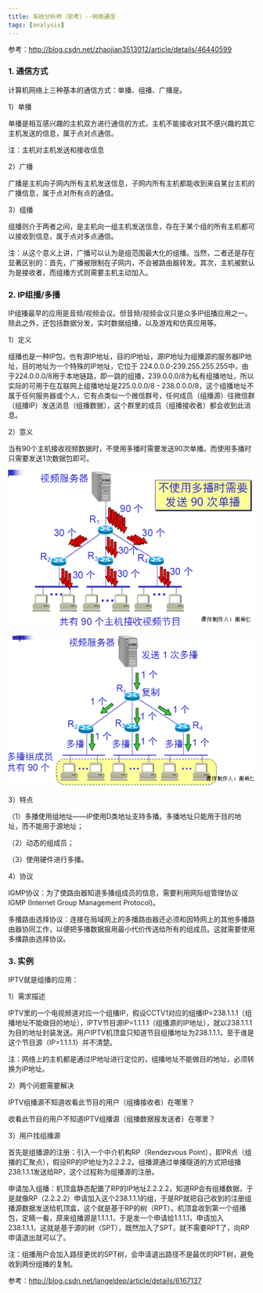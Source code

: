 ```yaml
---
title: 系统分析师（软考）--网络通信
tags: [analysis]
---
```


参考：http://blog.csdn.net/zhaojian3513012/article/details/46440599

### 1. 通信方式

计算机网络上三种基本的通信方式：单播、组播、广播是。

1）单播

单播是相互感兴趣的主机双方进行通信的方式，主机不能接收对其不感兴趣的其它主机发送的信息，属于点对点通信。

注：主机对主机发送和接收信息

2）广播

广播是主机向子网内所有主机发送信息，子网内所有主机都能收到来自某台主机的广播信息，属于点对所有点的通信。

3）组播

组播则介于两者之间，是主机向一组主机发送信息，存在于某个组的所有主机都可以接收到信息，属于点对多点通信。

注：从这个意义上讲，广播可以认为是组范围最大化的组播。当然，二者还是存在显著区别的：首先，广播被限制在子网内，不会被路由器转发。其次，主机被默认为是接收者，而组播方式则需要主机主动加入。

### 2. IP组播/多播

IP组播最早的应用是音频/视频会议。但音频/视频会议只是众多IP组播应用之一。除此之外，还包括数据分发，实时数据组播，以及游戏和仿真应用等。

1）定义

组播也是一种IP包，也有源IP地址，目的IP地址，源IP地址为组播源的服务器IP地址，目的地址为一个特殊的IP地址，它位于 224.0.0.0-239.255.255.255中，由于224.0.0.0/8用于本地链路，即一跳的组播，239.0.0.0/8为私有组播地址，所以实际的可用于在互联网上组播地址是225.0.0.0/8 - 238.0.0.0/8，这个组播地址不属于任何服务器或个人，它有点类似一个微信群号，任何成员（组播源）往微信群（组播IP）发送消息（组播数据），这个群里的成员（组播接收者）都会收到此消息。

2）意义

当有90个主机接收视频数据时，不使用多播时需要发送90次单播。而使用多播时只需要发送1次数据包即可。

![](/images/book/tech-analysis/net/single-dispatch.png)

![](/images/book/tech-analysis/net/multiple-dispatch.png)

3）特点

（1）多播使用组地址——IP使用D类地址支持多播。多播地址只能用于目的地址，而不能用于源地址；

（2）动态的组成员；

（3）使用硬件进行多播。

4）协议

IGMP协议：为了使路由器知道多播组成员的信息，需要利用网际组管理协议 IGMP (Internet Group Management Protocol)。

多播路由选择协议：连接在局域网上的多播路由器还必须和因特网上的其他多播路由器协同工作，以便把多播数据报用最小代价传送给所有的组成员。这就需要使用多播路由选择协议。 

### 3. 实例

IPTV就是组播的应用：

1）需求描述

IPTV里的一个电视频道对应一个组播IP，假设CCTV1对应的组播IP=238.1.1.1（组播地址不能做目的地址），IPTV节目源IP=1.1.1.1（组播源的IP地址），就以238.1.1.1为目的地址封装发送。用户IPTV机顶盒只知道节目组播地址为238.1.1.1，至于谁是这个节目源（IP=1.1.1.1）并不清楚。

注：网络上的主机都是通过IP地址进行定位的，组播地址不能做目的地址，必须转换为IP地址。

2）两个问题需要解决

IPTV组播源不知道收看此节目的用户（组播接收者）在哪里？

收看此节目的用户不知道IPTV组播源（组播数据报发送者）在哪里？

3）用户找组播源

首先是组播源的注册：引入一个中介机构RP（Rendezvous Point），即PR点（组播的汇聚点），假设RP的IP地址为2.2.2.2。组播源通过单播隧道的方式把组播238.1.1.1发送给RP，这个过程称为组播源的注册。

申请加入组播：机顶盒静态配置了RP的IP地址2.2.2.2，知道RP会有组播数据，于是就像RP（2.2.2.2）申请加入这个238.1.1.1的组，于是RP就把自己收到的注册组播源数据发送给机顶盒，这个就是基于RP的树（RPT）。机顶盒收到第一个组播包，定睛一看，原来组播源是1.1.1.1，于是发一个申请给1.1.1.1，申请加入238.1.1.1，这就是基于源的树（SPT），既然加入了SPT，就不需要RPT了，向RP申请退出就可以了。

注：组播用户会加入路径更优的SPT树，会申请退出路径不是最优的RPT树，避免收到两份组播的复制。

参考：http://blog.csdn.net/langeldep/article/details/6167137
